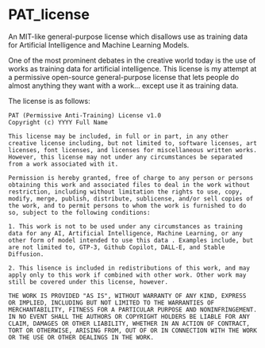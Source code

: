 # PAT_license

An MIT-like general-purpose license which disallows use as training data for Artificial Intelligence and Machine Learning Models.

One of the most prominent debates in the creative world today is the use of works as training data for artificial intelligence. This license is my attempt at a permissive open-source general-purpose license that lets people do almost anything they want with a work... except use it as training data.

The license is as follows:
```
PAT (Permissive Anti-Training) License v1.0
Copyright (c) YYYY Full Name

This license may be included, in full or in part, in any other creative license including, but not limited to, software licenses, art licenses, font licenses, and licenses for miscellaneous written works. However, this license may not under any circumstances be separated from a work associated with it.

Permission is hereby granted, free of charge to any person or persons obtaining this work and associated files to deal in the work without restriction, including without limitation the rights to use, copy, modify, merge, publish, distribute, sublicense, and/or sell copies of the work, and to permit persons to whom the work is furnished to do so, subject to the following conditions:

1. This work is not to be used under any circumstances as training data for any AI, Artificial Intelligence, Machine Learning, or any other form of model intended to use this data . Examples include, but are not limited to, GTP-3, Github Copilot, DALL-E, and Stable Diffusion.

2. This lisence is included in redistributions of this work, and may apply only to this work if combined with other work. Other work may still be covered under this license, however.

THE WORK IS PROVIDED "AS IS", WITHOUT WARRANTY OF ANY KIND, EXPRESS OR IMPLIED, INCLUDING BUT NOT LIMITED TO THE WARRANTIES OF MERCHANTABILITY, FITNESS FOR A PARTICULAR PURPOSE AND NONINFRINGEMENT. IN NO EVENT SHALL THE AUTHORS OR COPYRIGHT HOLDERS BE LIABLE FOR ANY CLAIM, DAMAGES OR OTHER LIABILITY, WHETHER IN AN ACTION OF CONTRACT, TORT OR OTHERWISE, ARISING FROM, OUT OF OR IN CONNECTION WITH THE WORK OR THE USE OR OTHER DEALINGS IN THE WORK.
```
